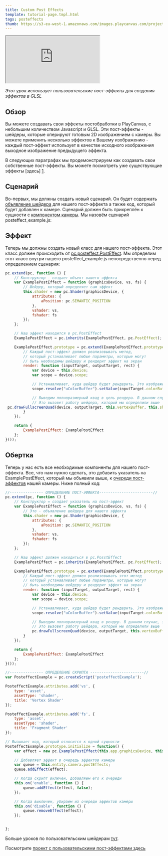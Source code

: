 ```yaml
---
title: Custom Post Effects
template: tutorial-page.tmpl.html
tags: posteffects
thumb: https://s3-eu-west-1.amazonaws.com/images.playcanvas.com/projects/12/406045/11D659-image-75.jpg
---
```


<iframe src="https://playcanv.as/p/3je0YP0q/" ></iframe>

*Этот урок использует пользовательские пост-эффекты для создания эффектов в GLSL*

## Обзор

Вы можете создавать свои эффекты постобработки в PlayCanvas, с небольшим количеством Javascript и GLSL. Эти пост-эффекты - шейдеры, которые оперируют готовым 2D изображением с камеры. Вы можете применить несколько эффектов к Вашему изображению - каждый пост-эффект использует в качестве исходного изображения выходное изображение предыдущего эффекта.

В следующих параграфах мы продемонстрируем как создавать свои собственные пост-эффекты. Вы можете посмотреть уже существующие эффекты [здесь] [1].

## Сценарий

Во-первых, мы должны создать новый сценарий. Он будет содержать [объявление шейдера][2] для нашего пост-эффекта а также код, который будет добавлен к камере. Сценарий должен быть прикреплён к сущности с [компонентом камеры][3]. Мы назовём сценарий posteffect_example.js: 

## Эффект

Теперь мы должны создать новый класс для нашего пост-эффекта. Этот класс должен происходить от [pc.posteffect.PostEffect][4]. Мы определим этот класс внутри нашего posteffect_example.js непосредственно перед определением сценария:

```javascript
pc.extend(pc, function () {
    // Конструктор - создает объект вашего эффекта
    var ExamplePostEffect = function (graphicsDevice, vs, fs) {
        // Шейдер, который определяет сам эффект
        this.shader = new pc.Shader(graphicsDevice, {
            attributes: {
                aPosition: pc.SEMANTIC_POSITION
            },
            vshader: vs,
            fshader: fs
        });
    };

    // Наш эффект находится в pc.PostEffect
    ExamplePostEffect = pc.inherits(ExamplePostEffect, pc.PostEffect);

    ExamplePostEffect.prototype = pc.extend(ExamplePostEffect.prototype, {
        // Каждый пост-эффект должен реализовывать метод,
        // который устанавливает любые параметры, которые могут
        // быть необходимы шейдеру и рендерит эффект на экран
        render: function (inputTarget, outputTarget, rect) {
            var device = this.device;
            var scope = device.scope;

            // Устанавливает, куда шейдер будет рендерить. Это изображение с нашей камеры.
            scope.resolve("uColorBuffer").setValue(inputTarget.colorBuffer);

            // Выводим полноразмерный квад в цель рендера. В данном случае, на экран.
            // Это вызовет работу шейдера, который мы определили выше
 pc.drawFullscreenQuad(device, outputTarget, this.vertexBuffer, this.shader, rect);
        }
    });

    return {
        ExamplePostEffect: ExamplePostEffect
    };
}());
```

## Обертка

Теперь у нас есть все необходимые компоненты для нашего пост-эффекта. Все, что нам нужно сделать, это добавить указатель на ExamplePostEffect, который мы объявили выше, к [очереди пост-эффектов][5] нашей камеры. Ниже полный код:

```javascript
//--------------- ОПРЕДЕЛЕНИЕ ПОСТ-ЭФФЕКТА------------------------//
pc.extend(pc, function () {
    // Конструктор = создает указатель на пост-эффект
    var ExamplePostEffect = function (graphicsDevice, vs, fs) {
        // Это - объявление шейдера для нашего эффекта
        this.shader = new pc.Shader(graphicsDevice, {
            attributes: {
                aPosition: pc.SEMANTIC_POSITION
            },
            vshader: vs,
            fshader: fs
        });
    };

    // Наш эффект должен находиться в pc.PosstEffect
    ExamplePostEffect = pc.inherits(ExamplePostEffect, pc.PostEffect);

    ExamplePostEffect.prototype = pc.extend(ExamplePostEffect.prototype, {
        // Каждый пост-эффект должен реализовывать этот метод
        // который устанавливает любые параметры, которые могут
        // быть необходимы шейдеру и рендерит эффект на экран
        render: function (inputTarget, outputTarget, rect) {
            var device = this.device;
            var scope = device.scope;

            // Устанавливает, куда шейдер будет рендерить. Это изображение с нашей камеры
            scope.resolve("uColorBuffer").setValue(inputTarget.colorBuffer);

            // Выводим полнорамзерный квад в рендер. В данном случае, это наш экран.
            // Это вызовет работу шейдера, который мы определили выше
            pc.drawFullscreenQuad(device, outputTarget, this.vertexBuffer, this.shader, rect);
        }
    });

    return {
        ExamplePostEffect: ExamplePostEffect
    };
}());

//--------------- ОПРЕДЕЛЕНИЕ СКРИПТА ------------------------//
var PosteffectExample = pc.createScript('posteffectExample');

PosteffectExample.attributes.add('vs', {
    type: 'asset',
    assetType: 'shader',
    title: 'Vertex Shader'
});

PosteffectExample.attributes.add('fs', {
    type: 'asset',
    assetType: 'shader',
    title: 'Fragment Shader'
});

// Вызывает код, который относится к одной сущности
PosteffectExample.prototype.initialize = function() {
    var effect = new pc.ExamplePostEffect(this.app.graphicsDevice, this.vs.resource, this.fs.resource);

    // Добавляет эффект в очередь эффектов камеры
    var queue = this.entity.camera.postEffects;
    queue.addEffect(effect);

    // Когда скрипт включен, добавляем его к очереди 
    this.on('enable', function () {
        queue.addEffect(effect, false);
    });

    // Когда выключен, убираем из очереди эффектов камеры
    this.on('disable', function () {
        queue.removeEffect(effect);
    });


};
```

Больше уроков по пользовательским шейдерам [тут][6].

Посмотрите [проект с пользовательскими пост-эффектами здесь][7]

[1]: https://github.com/playcanvas/engine/tree/master/scripts/posteffects
[2]: /api/pc.Shader.html
[4]: /api/pc.PostEffect.html
[3]: /user-manual/packs/components/camera
[6]: /tutorials/custom-shaders/
[5]: /api/pc.CameraComponent.html#postEffects
[7]: https://playcanvas.com/project/406045

